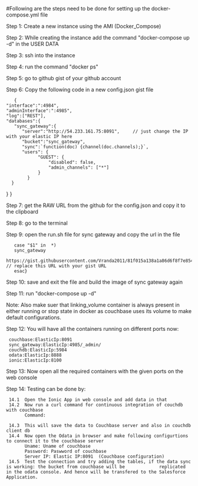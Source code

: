 #Following are the steps need to be done for setting up the docker-compose.yml file

Step 1: Create a new instance using the AMI (Docker_Compose)

Step 2: While creating the instance add the command "docker-compose up -d" in the USER DATA

Step 3: ssh into the instance 

Step 4: run the command "docker ps"

Step 5: go to github gist of your github account

Step 6: Copy the following code in a new config.json gist file

       { 
    "interface":":4984", 
    "adminInterface":":4985", 
    "log":["REST"], 
    "databases":{ 
       "sync_gateway":{ 
          "server":"http://54.233.161.75:8091",     // just change the IP with your elastic IP here
          "bucket":"sync_gateway", 
          "sync":`function(doc) {channel(doc.channels);}`,
          "users": {
                "GUEST": {
                    "disabled": false,
                    "admin_channels": ["*"]
                }
            }
      } 
   } 
 } 

Step 7: get the RAW URL from the github for the config.json and copy it to the clipboard

Step 8: go to the terminal 

Step 9: open the run.sh file for sync gateway and copy the url in the file 

       case "$1" in  *)         
       sync_gateway 
       https://gist.githubusercontent.com/Vranda2011/81f015a138a1a86d6f8f7e854743d25d/raw/047c32c99323fb86374df355bf5099434deab478/config.json;;  // replace this URL with your gist URL 
       esac}
        

Step 10: save and exit the file and build the image of sync gateway again 

Step 11: run "docker-compose up -d"

Note: Also make suer that linking_volume container is always present in either running or stop state in docker as couchbase 
      uses its volume to make default configurations.
      
Step 12: You will have all the containers running on different ports now:
        
     couchbase:ElasticIp:8091
     sync_gateway:ElasticIp:4985/_admin/
     couchdb:ElasticIp:5984
     odata:ElasticIp:8888
     ionic:ElasticIp:8100
        
Step 13: Now open all the required containers with the given ports on the web console 

Step 14: Testing can be done by:

     14.1  Open the Ionic App in web console and add data in that
     14.2  Now run a curl command for continuous integration of couchdb with couchbase 
           Command: 
           
     14.3  This will save the data to Couchbase server and also in couchdb client db
     14.4  Now open the Odata in browser and make following configurtions to connect it to the couchbase server
           Uname: Uname of couchbase 
           Password: Paswword of couchbase
           Server IP: Elastic IP:8091  (Couchbase configuration)
     14.5  Test the connection and try adding the tables, if the data sync is working: the bucket from couchbase will be             replicated in the odata console. And hence will be transfered to the Salesforce Application.
      


